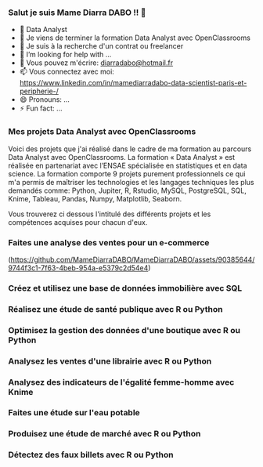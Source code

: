 ### Salut je suis Mame Diarra DABO !! 👋

- 🔭 Data Analyst
- 🌱 Je viens de terminer la formation Data Analyst avec OpenClassrooms
- 👯 Je suis à la recherche d'un contrat ou freelancer
- 🤔 I’m looking for help with ...
- 💬 Vous pouvez m'écrire: diarradabo@hotmail.fr
- 📫 Vous connectez avec moi: https://www.linkedin.com/in/mamediarradabo-data-scientist-paris-et-peripherie-/
- 😄 Pronouns: ...
- ⚡ Fun fact: ...


### Mes projets Data Analyst avec OpenClassrooms

Voici des projets que j'ai réalisé dans le cadre de ma formation au parcours Data Analyst avec OpenClassrooms. La formation « Data Analyst » est réalisée en partenariat avec l’ENSAE spécialisée en statistiques et en data science. La formation comporte 9 projets purement professionnels ce qui m'a permis de maîtriser les technologies et les langages techniques les plus demandés comme: Python, Jupiter, R, Rstudio, MySQL, PostgreSQL, SQL, Knime, Tableau, Pandas, Numpy, Matplotlib, Seaborn.

Vous trouverez ci dessous l'intitulé des différents projets et les compétences acquises pour chacun d'eux.

### Faites une analyse des ventes pour un e-commerce
(https://github.com/MameDiarraDABO/MameDiarraDABO/assets/90385644/9744f3c1-7f63-4beb-954a-e5379c2d54e4)

### Créez et utilisez une base de données immobilière avec SQL

### Réalisez une étude de santé publique avec R ou Python

### Optimisez la gestion des données d'une boutique avec R ou Python

### Analysez les ventes d'une librairie avec R ou Python

### Analysez des indicateurs de l'égalité femme-homme avec Knime

### Faites une étude sur l'eau potable

### Produisez une étude de marché avec R ou Python

### Détectez des faux billets avec R ou Python


